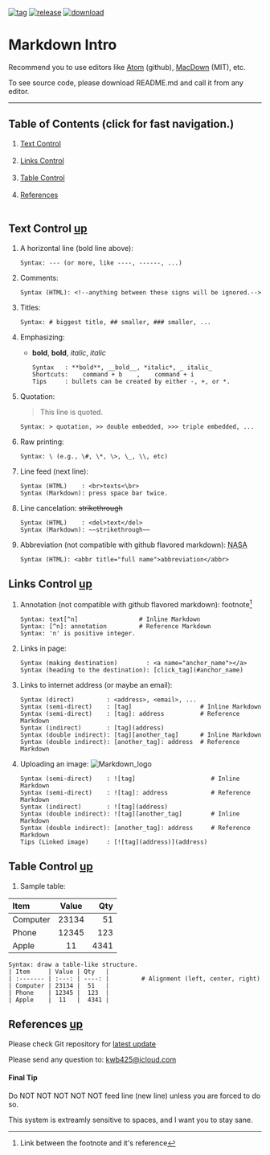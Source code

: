 [![tag][a]][1]
[![release][b]][2]
[![download][c]][3]
# Markdown Intro
Recommend you to use editors like [Atom][4] (github), [MacDown][5] (MIT), etc. 

To see source code, please download README.md and call it from any editor.

---

## Table of Contents (click for fast navigation.) <a name="anchor_1"></a>
1. [Text Control](#anchor_2) <br></br>
2. [Links Control](#anchor_3) <br></br>
3. [Table Control](#anchor_4) <br></br>
4. [References](#anchor_5) <br></br>

## Text Control <a name="anchor_2"></a> [up](#anchor_1)
<!-- As you can see below, numbering of lists is not important.-->
1. A horizontal line (bold line above):  
	
	```
	Syntax: --- (or more, like ----, ------, ...)
	```
2. Comments:
	
	```
	Syntax (HTML): <!--anything between these signs will be ignored.-->
	```
3. Titles:  
	
	```
	Syntax: # biggest title, ## smaller, ### smaller, ...
	```
4. Emphasizing:  
	* **bold**, __bold__, *italic*, _italic_

		```
		Syntax   : **bold**, __bold__, *italic*, _ italic_  
		Shortcuts:    command + b    ,    command + i      
		Tips     : bullets can be created by either -, +, or *.  
		```
5. Quotation:
	> This line is quoted.

	`Syntax: > quotation, >> double embedded, >>> triple embedded, ...`		
6. Raw printing:  
	
	```
	Syntax: \ (e.g., \#, \*, \>, \_, \\, etc)
	```
7. Line feed (next line):
	
	```
	Syntax (HTML)    : <br>texts<\br>
	Syntax (Markdown): press space bar twice.
	```
8. Line cancelation: ~~strikethrough~~
	
	```
	Syntax (HTML)    : <del>text</del>
	Syntax (Markdown): ~~strikethrough~~
	```
9. Abbreviation (not compatible with github flavored markdown): <abbr title="National Aeronautics and Space Administration">NASA</abbr>
	
	```
	Syntax (HTML): <abbr title="full name">abbreviation</abbr>
	```

## Links Control <a name="anchor_3"></a> [up](#anchor_1)
1. Annotation (not compatible with github flavored markdown): footnote[^1] 
	
	```
	Syntax: text[^n]                 # Inline Markdown
	Syntax: [^n]: annotation         # Reference Markdown
	Syntax: 'n' is positive integer.
	```
2. Links in page:
	
	```
	Syntax (making destination)        : <a name="anchor_name"></a>
	Syntax (heading to the destination): [click_tag](#anchor_name)
	```
3. Links to internet address (or maybe an email):
	
	```
	Syntax (direct)         : <address>, <email>, ...
	Syntax (semi-direct)    : [tag]                   # Inline Markdown
	Syntax (semi-direct)    : [tag]: address          # Reference Markdown
	Syntax (indirect)       : [tag](address)
	Syntax (double indirect): [tag][another_tag]      # Inline Markdown
	Syntax (double indirect): [another_tag]: address  # Reference Markdown
	```
4. Uploading an image:
![Markdown_logo][d]
	
	```
	Syntax (semi-direct)    : ![tag]                     # Inline Markdown
	Syntax (semi-direct)    : ![tag]: address            # Reference Markdown
	Syntax (indirect)       : ![tag](address)
	Syntax (double indirect): ![tag][another_tag]        # Inline Markdown
	Syntax (double indirect): [another_tag]: address     # Reference Markdown
	Tips (Linked image)     : [![tag](address)](address)
	```

## Table Control <a name="anchor_4"></a> [up](#anchor_1)
1. Sample table: 

| Item     | Value | Qty   |
| :------- | :---: | ----: |  
| Computer | 23134 |  51   |  
| Phone    | 12345 |  123  |  
| Apple    |  11   |  4341 |  
```	
Syntax: draw a table-like structure.
| Item     | Value | Qty   |
| :------- | :---: | ----: |         # Alignment (left, center, right)
| Computer | 23134 |  51   |
| Phone    | 12345 |  123  |
| Apple    |  11   |  4341 |
```
	
## References <a name="anchor_5"></a>  [up](#anchor_1)
Please check Git repository for [latest update][6]

Please send any question to: <kwb425@icloud.com>

[^1]: Link between the footnote and it's reference
<!--Links to addresses, reference Markdowns-->
[1]: https://github.com/kwb425/Markdown_Introduction_MacDown/tags
[2]: https://github.com/kwb425/Markdown_Introduction_MacDown/releases
[3]: https://github.com/kwb425/Markdown_Introduction_MacDown/releases
[4]: https://atom.io                       
[5]: http://macdown.uranusjr.com
[6]: https://github.com/kwb425/Markdown_Introduction_MacDown
<!--Links to image, reference Markdown-->
[a]: https://img.shields.io/badge/Tag-v1.1-red.svg?style=plastic
[b]: https://img.shields.io/badge/Release-v1.1-green.svg?style=plastic
[c]: https://img.shields.io/badge/Download-Click-blue.svg?style=plastic
[d]: https://github.com/kwb425/Git_Markdown_Introduction/blob/master/Markdown_Introduction/Markdown_logo.png?raw=true
#### Final Tip
Do NOT NOT NOT NOT NOT feed line (new line) unless you are forced to do so.

This system is extreamly sensitive to spaces, and I want you to stay sane.